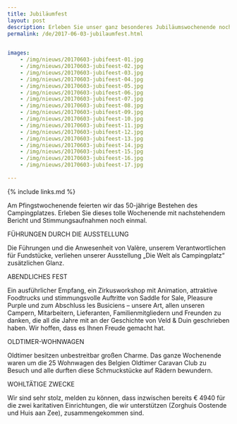 ```yaml
---
title: Jubiläumfest
layout: post
description: Erleben Sie unser ganz besonderes Jubiläumswochenende noch einmal
permalink: /de/2017-06-03-jubilaumfest.html

    
images: 
    - /img/nieuws/20170603-jubifeest-01.jpg
    - /img/nieuws/20170603-jubifeest-02.jpg
    - /img/nieuws/20170603-jubifeest-03.jpg
    - /img/nieuws/20170603-jubifeest-04.jpg
    - /img/nieuws/20170603-jubifeest-05.jpg
    - /img/nieuws/20170603-jubifeest-06.jpg
    - /img/nieuws/20170603-jubifeest-07.jpg
    - /img/nieuws/20170603-jubifeest-08.jpg
    - /img/nieuws/20170603-jubifeest-09.jpg
    - /img/nieuws/20170603-jubifeest-10.jpg
    - /img/nieuws/20170603-jubifeest-11.jpg
    - /img/nieuws/20170603-jubifeest-12.jpg
    - /img/nieuws/20170603-jubifeest-13.jpg
    - /img/nieuws/20170603-jubifeest-14.jpg
    - /img/nieuws/20170603-jubifeest-15.jpg
    - /img/nieuws/20170603-jubifeest-16.jpg
    - /img/nieuws/20170603-jubifeest-17.jpg
    
---
```


{% include links.md %}

Am Pfingstwochenende feierten wir das 50-jährige Bestehen des Campingplatzes. Erleben Sie dieses tolle Wochenende mit nachstehendem Bericht und Stimmungsaufnahmen noch einmal.


FÜHRUNGEN DURCH DIE AUSSTELLUNG

Die Führungen und die Anwesenheit von Valère, unserem Verantwortlichen für Fundstücke, verliehen unserer Ausstellung „Die Welt als Campingplatz“ zusätzlichen Glanz. 



ABENDLICHES FEST

Ein ausführlicher Empfang, ein Zirkusworkshop mit Animation, attraktive Foodtrucks und stimmungsvolle Auftritte von Saddle for Sale, Pleasure Purple und zum Abschluss les Busiciens – unsere Art, allen unseren Campern, Mitarbeitern, Lieferanten, Familienmitgliedern und Freunden zu danken, die all die Jahre mit an der Geschichte von Veld & Duin geschrieben haben. Wir hoffen, dass es Ihnen Freude gemacht hat.


OLDTIMER-WOHNWAGEN

Oldtimer besitzen unbestreitbar großen Charme. Das ganze Wochenende waren um die 25 Wohnwagen des Belgien Oldtimer Caravan Club zu Besuch und alle durften diese Schmuckstücke auf Rädern bewundern. 


WOHLTÄTIGE ZWECKE

Wir sind sehr stolz, melden zu können, dass inzwischen bereits € 4940 für die zwei karitativen Einrichtungen, die wir unterstützen (Zorghuis Oostende und Huis aan Zee), zusammengekommen sind.

